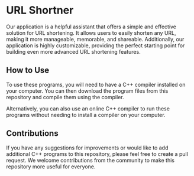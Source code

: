 # URL Shortner 

Our application is a helpful assistant that offers a simple and effective solution for URL shortening. It allows users to easily shorten any URL, making it more manageable, memorable, and shareable. Additionally, our application is highly customizable, providing the perfect starting point for building even more advanced URL shortening features.

## How to Use
To use these programs, you will need to have a C++ compiler installed on your computer. You can then download the program files from this repository and compile them using the compiler.

Alternatively, you can also use an online C++ compiler to run these programs without needing to install a compiler on your computer.

## Contributions
If you have any suggestions for improvements or would like to add additional C++ programs to this repository, please feel free to create a pull request. We welcome contributions from the community to make this repository more useful for everyone.

